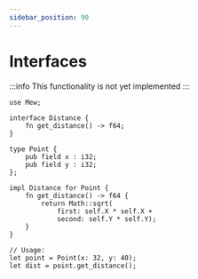 ```yaml
---
sidebar_position: 90
---
```


# Interfaces

:::info
This functionality is not yet implemented
:::

```mew
use Mew;

interface Distance {
    fn get_distance() -> f64;
}

type Point {
    pub field x : i32;
    pub field y : i32;
};

impl Distance for Point {
    fn get_distance() -> f64 {
        return Math::sqrt(
            first: self.X * self.X +
            second: self.Y * self.Y);
    }
}
```

```mew
// Usage:
let point = Point(x: 32, y: 40);
let dist = point.get_distance();
```